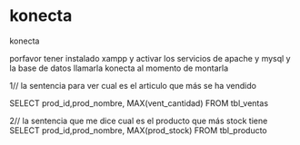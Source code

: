 # konecta
konecta

porfavor tener instalado xampp y activar los servicios de apache y mysql
y la base de datos llamarla konecta al momento de montarla 


1//
la sentencia para ver cual es el articulo que más se ha vendido

SELECT
prod_id,prod_nombre,
   MAX(vent_cantidad)
FROM
   tbl_ventas

2//
la sentencia que me dice cual es el producto que más stock tiene
SELECT
prod_id,prod_nombre,
   MAX(prod_stock)
FROM
   tbl_producto